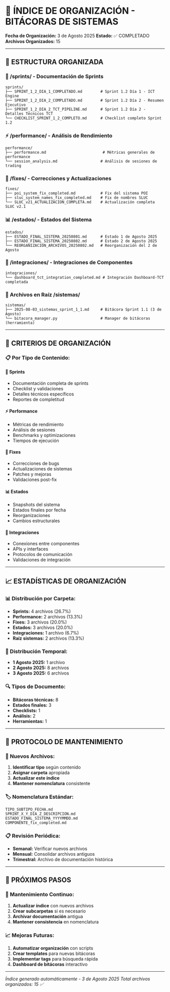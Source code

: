# 📁 ÍNDICE DE ORGANIZACIÓN - BITÁCORAS DE SISTEMAS
**Fecha de Organización:** 3 de Agosto 2025
**Estado:** ✅ COMPLETADO
**Archivos Organizados:** 15

---

## 📂 **ESTRUCTURA ORGANIZADA**

### **🚀 /sprints/ - Documentación de Sprints**
```
sprints/
├── SPRINT_1_2_DIA_1_COMPLETADO.md        # Sprint 1.2 Día 1 - ICT Engine
├── SPRINT_1_2_DIA_2_COMPLETADO.md        # Sprint 1.2 Día 2 - Resumen Ejecutivo
├── SPRINT_1_2_DIA_2_TCT_PIPELINE.md      # Sprint 1.2 Día 2 - Detalles Técnicos TCT
└── CHECKLIST_SPRINT_1_2_COMPLETO.md      # Checklist completo Sprint 1.2
```

### **⚡ /performance/ - Análisis de Rendimiento**
```
performance/
├── performance.md                         # Métricas generales de performance
└── session_analysis.md                   # Análisis de sesiones de trading
```

### **🔧 /fixes/ - Correcciones y Actualizaciones**
```
fixes/
├── poi_system_fix_completed.md           # Fix del sistema POI
├── sluc_system_names_fix_completed.md    # Fix de nombres SLUC
└── SLUC_v21_ACTUALIZACION_COMPLETA.md    # Actualización completa SLUC v2.1
```

### **📊 /estados/ - Estados del Sistema**
```
estados/
├── ESTADO_FINAL_SISTEMA_20250801.md      # Estado 1 de Agosto 2025
├── ESTADO_FINAL_SISTEMA_20250802.md      # Estado 2 de Agosto 2025
└── REORGANIZACION_ARCHIVOS_20250802.md   # Reorganización del 2 de Agosto
```

### **🔗 /integraciones/ - Integraciones de Componentes**
```
integraciones/
└── dashboard_tct_integration_completed.md # Integración Dashboard-TCT completada
```

### **📍 Archivos en Raíz /sistemas/**
```
sistemas/
├── 2025-08-03_sistemas_sprint_1_1.md     # Bitácora Sprint 1.1 (3 de Agosto)
└── bitacora_manager.py                   # Manager de bitácoras (herramienta)
```

---

## 🎯 **CRITERIOS DE ORGANIZACIÓN**

### **📋 Por Tipo de Contenido:**

#### **🚀 Sprints**
- Documentación completa de sprints
- Checklist y validaciones
- Detalles técnicos específicos
- Reportes de completitud

#### **⚡ Performance**
- Métricas de rendimiento
- Análisis de sesiones
- Benchmarks y optimizaciones
- Tiempos de ejecución

#### **🔧 Fixes**
- Correcciones de bugs
- Actualizaciones de sistemas
- Patches y mejoras
- Validaciones post-fix

#### **📊 Estados**
- Snapshots del sistema
- Estados finales por fecha
- Reorganizaciones
- Cambios estructurales

#### **🔗 Integraciones**
- Conexiones entre componentes
- APIs y interfaces
- Protocolos de comunicación
- Validaciones de integración

---

## 📈 **ESTADÍSTICAS DE ORGANIZACIÓN**

### **📊 Distribución por Carpeta:**
- **Sprints:** 4 archivos (26.7%)
- **Performance:** 2 archivos (13.3%)
- **Fixes:** 3 archivos (20.0%)
- **Estados:** 3 archivos (20.0%)
- **Integraciones:** 1 archivo (6.7%)
- **Raíz sistemas:** 2 archivos (13.3%)

### **📅 Distribución Temporal:**
- **1 Agosto 2025:** 1 archivo
- **2 Agosto 2025:** 8 archivos
- **3 Agosto 2025:** 6 archivos

### **🔍 Tipos de Documento:**
- **Bitácoras técnicas:** 8
- **Estados finales:** 3
- **Checklists:** 1
- **Análisis:** 2
- **Herramientas:** 1

---

## 🔄 **PROTOCOLO DE MANTENIMIENTO**

### **📁 Nuevos Archivos:**
1. **Identificar tipo** según contenido
2. **Asignar carpeta** apropiada
3. **Actualizar este índice**
4. **Mantener nomenclatura** consistente

### **🏷️ Nomenclatura Estándar:**
```
TIPO_SUBTIPO_FECHA.md
SPRINT_X_Y_DIA_Z_DESCRIPCION.md
ESTADO_FINAL_SISTEMA_YYYYMMDD.md
COMPONENTE_fix_completed.md
```

### **📋 Revisión Periódica:**
- **Semanal:** Verificar nuevos archivos
- **Mensual:** Consolidar archivos antiguos
- **Trimestral:** Archivo de documentación histórica

---

## 🎯 **PRÓXIMOS PASOS**

### **🔄 Mantenimiento Continuo:**
1. **Actualizar índice** con nuevos archivos
2. **Crear subcarpetas** si es necesario
3. **Archivar documentación** antigua
4. **Mantener consistencia** en nomenclatura

### **📈 Mejoras Futuras:**
1. **Automatizar organización** con scripts
2. **Crear templates** para nuevas bitácoras
3. **Implementar tags** para búsqueda rápida
4. **Dashboard de bitácoras** interactivo

---

*Índice generado automáticamente - 3 de Agosto 2025*
*Total archivos organizados: 15 ✅*
